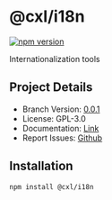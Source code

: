 # @cxl/i18n 
	
[![npm version](https://badge.fury.io/js/%40cxl%2Fi18n.svg)](https://badge.fury.io/js/%40cxl%2Fi18n)

Internationalization tools

## Project Details

-   Branch Version: [0.0.1](https://npmjs.com/package/@cxl/i18n/v/0.0.1)
-   License: GPL-3.0
-   Documentation: [Link](https://cxlio.github.io/cxl/i18n)
-   Report Issues: [Github](https://github.com/cxlio/cxl/issues)

## Installation

	npm install @cxl/i18n


